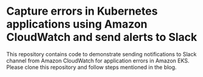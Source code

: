 # Capture errors in Kubernetes applications using Amazon CloudWatch and send alerts to Slack

This repository contains code to demonstrate sending notifications to Slack channel from Amazon CloudWatch for application errors in Amazon EKS. Please clone this repository and follow steps mentioned in the blog.


